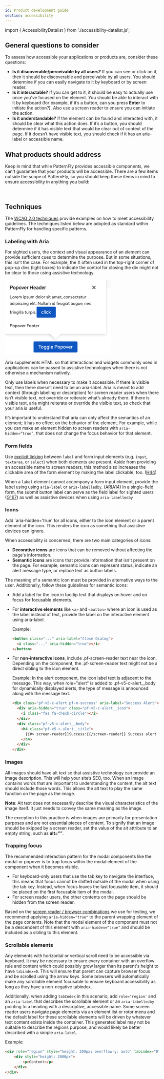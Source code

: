 ```yaml
---
id: Product development guide
section: accessibility
---
```

import { AccessibilityDatalist } from './accessibility-datalist.js';

## General questions to consider

To assess how accessible your applications or products are, consider these questions:
- **Is it discoverable/perceivable by all users?** If you can see or click on it, then it should be discoverable and perceivable by all users. You should determine if you can easily navigate to it by keyboard or by screen reader.
- **Is it interactable?** If you can get to it, it should be easy to actually use once you’ve focused on the element. You should be able to interact with it by keyboard (for example, if it’s a button, can you press **Enter** to initiate the action?). Also use a screen reader to ensure you can initiate the action.
- **Is it understandable?** If the element can be found and interacted with, it should be clear what this action does. If it’s a button, you should determine if it has visible text that would be clear out of context of the page. If it doesn’t have visible text, you should check if it has an aria-label or accessible name.


## What products should address

Keep in mind that while PatternFly provides accessible components, we can't guarantee that your products will be accessible. There are a few items outside the scope of PatternFly, so you should keep these items in mind to ensure accessibility in anything you build: 
<br />


<AccessibilityDatalist />

<br />

## Techniques
The [WCAG 2.0 techniques](https://www.w3.org/TR/WCAG20-TECHS/Overview.html#contents) provide examples on how to meet accessibility guidelines. The techniques listed below are adopted as standard within PatternFly for handling specific patterns.


### Labeling with Aria
For sighted users, the context and visual appearance of an element can provide sufficient cues to determine the purpose. But in some situations, this isn’t the case. For example, the X often used in the top-right corner of pop-up divs (light boxes) to indicate the control for closing the div might not be clear to those using assistive technology. 

<img src="./Popover.png" alt="Popover example of close button" />

Aria supplements HTML so that interactions and widgets commonly used in applications can be passed to assistive technologies when there is not otherwise a mechanism natively. 

Only use labels when necessary to make it accessible. If there is visible text, then there doesn’t need to be an aria-label. Aria is meant to add context (through labeling or description) for screen reader users when there isn’t visible text, not override or reiterate what’s already there. If there is visible text, aria might reiterate or override the visible text, so check that your aria is useful.

It’s important to understand that aria can only affect the semantics of an element; it has no effect on the behavior of the element. For example, while you can make an element hidden to screen readers with `aria-hidden=”true”`, that does not change the focus behavior for that element.


### Form fields

Use [explicit linking](https://www.w3.org/TR/WCAG20-TECHS/H44.html) between `label` and form input elements (e.g. `input`, `textarea`, or `select`) when both elements are present. Aside from providing an accessible name to screen readers, this method also increases the clickable area of the form element by making the label clickable, too. ([H44](//www.w3.org/TR/WCAG20-TECHS/H44.html))

When a `label` element cannot accompany a form input element, provide the label using using `aria-label` or `aria-labelledby`. ([ARIA14](//www.w3.org/TR/WCAG20-TECHS/ARIA14.html)) In a single-field form, the submit button label can serve as the field label for sighted users ([G167](//www.w3.org/TR/WCAG20-TECHS/general.html#G167)) as well as assistive devices when using `aria-labelledby`


### Icons

Add `aria-hidden='true' for all icons, either to the icon element or a parent element of the icon. This renders the icon as something that assistive devices can ignore.

When accessibility is concerned, there are two main categories of icons:
- **Decorative icons** are icons that can be removed without affecting the page's information.
- **Semantic icons** are icons that provide information that isn't present on the page. For example, semantic icons can represent status, indicate an alert message type, or replace text as button labels.

The meaning of a semantic icon must be provided in alternative ways to the user. Additionally, follow these guidelines for semantic icons:

- Add a label for the icon in tooltip text that displays on hover and on focus for focusable elements. 

- For **interactive elements** like `<a>` and `<button>` where an icon is used as the label instead of text, provide the label on the interactive element using aria-label. 

  Example: 

    ```html noLive
    <button class="..." aria-label="Close Dialog">
      <i class="..." aria-hidden="true"></i>
    </button>
    ```

- For **non-interactive icons**, include .pf-screen-reader text near the icon. Depending on the component, the .pf-screen-reader text might not be a direct sibling to the icon element.  

  Example: In the alert component, the icon label text is adjacent to the message. This way, when role="alert" is added to .pf-v5-c-alert__body for dynamically displayed alerts, the type of message is announced along with the message text.

    ```html noLive
    <div class="pf-v5-c-alert pf-m-success" aria-label="Success Alert">
      <div aria-hidden="true" class="pf-v5-c-alert__icon">
        <i class="fas fa-check-circle"></i>
      </div>
      <div class="pf-v5-c-alert__body">
        <h4 class="pf-v5-c-alert__title">
          {{#> screen-reader}}Success:{{/screen-reader}} Success alert title
        </h4>
      </div>
    </div>
    ```

### Images
All images should have alt text so that assistive technology can provide an image description. This will help your site’s SEO, too. When an image contains words that are important to understanding the content, the alt text should include those words. This allows the alt text to play the same function on the page as the image. 

**Note**: Alt text does not necessarily describe the visual characteristics of the image itself. It just needs to convey the same meaning as the image. 

The exception to this practice is when images are primarily for presentation purposes and are not essential pieces of content. To signify that an image should be skipped by a screen reader, set the value of the alt attribute to an empty string, such as **alt=””**.

### Trapping focus
The recommended interaction pattern for the modal components like the modal or popover is to trap focus within the modal element of the component when it becomes visible.  

- For keyboard-only users that use the tab key to navigate the interface, this means that focus cannot be shifted outside of the modal when using the tab key. Instead, when focus leaves the last focusable item, it should be placed on the first focusable item of the modal. 
- For screen reader users, the other contents on the page should be hidden from the screen reader.

Based on the [screen reader / browser combinations](https://www.patternfly.org/v4/accessibility/testing-your-accessibility) we use for testing, we recommend applying `aria-hidden="true"` to the parent wrapping element of the page contents. Note that the modal element of the component must not be a descendent of this element with `aria-hidden="true"` and should be included as a sibling to this element.

### Scrollable elements
Any elements with horizontal or vertical scroll need to be accessible via keyboard. It may be necessary to ensure every 
container with an overflow rule and content which could possibly grow larger than its parent's height to have 
`tabindex=0`. This will ensure that parent can capture browser focus and be scrolled using the arrow keys. Some browsers
will automatically make any scrollable element focusable to ensure keyboard accessibility as long as they have a 
non-negative tabindex.

Additionally, when adding `tabIndex` in this scenario, add `role='region'` and an `aria-label` that describes the scrollable element
or an `aria-labelledby` pointing to a heading with a descriptive, accessible name.
Some screen reader users navigate page elements via an element list or rotor menu and the default label for these scrollable elements
will be driven by whatever text content exists inside the container. This generated label may not be suitable to describe the regions purpose, and 
would likely be better described with a simple `aria-label`. 

Example:
```html noLive
<div role="region" style="height: 200px; overflow-y: auto" tabindex="0" aria-label="Scrollable content">
    <div style="height: 2000px">
        <p>Content</p>
    </div>
</div>
```